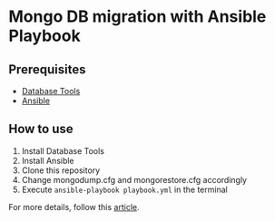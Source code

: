 # Mongo DB migration with Ansible Playbook

## Prerequisites
- [Database Tools](https://www.mongodb.com/docs/database-tools/installation/installation/)
- [Ansible](https://docs.ansible.com/ansible/latest/installation_guide/intro_installation.html)

## How to use
1. Install Database Tools
2. Install Ansible
3. Clone this repository
4. Change mongodump.cfg and mongorestore.cfg accordingly
5. Execute `ansible-playbook playbook.yml` in the terminal

For more details, follow this [article](https://dev.to/budiantoip/how-to-migrate-a-mongo-database-with-ansible-playbook-2fha).
